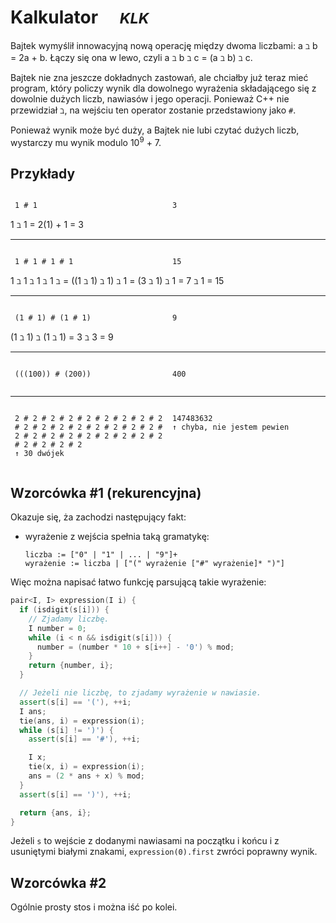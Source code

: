 # Kalkulator &emsp;<small>*KLK*</small>

Bajtek wymyślił innowacyjną nową operację między dwoma liczbami: a ℶ b = 2a + b. Łączy się ona w lewo, czyli a ℶ b ℶ c = (a ℶ b) ℶ c.

Bajtek nie zna jeszcze dokładnych zastowań, ale chciałby już teraz mieć program, który policzy wynik dla dowolnego wyrażenia składającego się z dowolnie dużych liczb, nawiasów i jego operacji. Ponieważ C++ nie przewidział ℶ, na wejściu ten operator zostanie przedstawiony jako `#`.

Ponieważ wynik może być duży, a Bajtek nie lubi czytać dużych liczb, wystarczy mu wynik modulo 10<sup>9</sup> + 7.

## Przykłady

<style>
  .example {
    display: flex;
    flex-direction: row;
  }
  .example > * {
    flex: 1 1 0;
    margin: 1em .5em;
  }
</style>

<div class="example">

```
1 # 1
```
```
3
```
</div>
1 ℶ 1 = 2(1) + 1 = 3

---

<div class="example">

```
1 # 1 # 1 # 1
```
```
15
```
</div>
1 ℶ 1 ℶ 1 ℶ 1 ℶ = ((1 ℶ 1) ℶ 1) ℶ 1 = (3 ℶ 1) ℶ 1 = 7 ℶ 1 = 15

---

<div class="example">

```
(1 # 1) # (1 # 1)
```
```
9
```
</div>
(1 ℶ 1) ℶ (1 ℶ 1) = 3 ℶ 3 = 9

---

<div class="example">

```
(((100)) # (200))
```
```
400
```
</div>

---

<div class="example">

```
2 # 2 # 2 # 2 # 2 # 2 # 2 # 2 # 2 # 2 # 2 # 2 # 2 # 2 # 2 # 2 # 2 # 2 # 2 # 2 # 2 # 2 # 2 # 2 # 2 # 2 # 2 # 2 # 2 # 2
↑ 30 dwójek
```
```
147483632
↑ chyba, nie jestem pewien
```
</div>

## Wzorcówka #1 (rekurencyjna)

Okazuje się, ża zachodzi następujący fakt:
- wyrażenie z wejścia spełnia taką gramatykę:
  ```
  liczba := ["0" | "1" | ... | "9"]+
  wyrażenie := liczba | ["(" wyrażenie ["#" wyrażenie]* ")"]
  ```
Więc można napisać łatwo funkcję parsującą takie wyrażenie:
```cpp
pair<I, I> expression(I i) {
  if (isdigit(s[i])) {
    // Zjadamy liczbę.
    I number = 0;
    while (i < n && isdigit(s[i])) {
      number = (number * 10 + s[i++] - '0') % mod;
    }
    return {number, i};
  }

  // Jeżeli nie liczbę, to zjadamy wyrażenie w nawiasie.
  assert(s[i] == '('), ++i;
  I ans;
  tie(ans, i) = expression(i);
  while (s[i] != ')') {
    assert(s[i] == '#'), ++i;

    I x;
    tie(x, i) = expression(i);
    ans = (2 * ans + x) % mod;
  }
  assert(s[i] == ')'), ++i;

  return {ans, i};
}
```
Jeżeli `s` to wejście z dodanymi nawiasami na początku i końcu i z usuniętymi białymi znakami, `expression(0).first` zwróci poprawny wynik.

## Wzorcówka #2

Ogólnie prosty stos i można iść po kolei.
